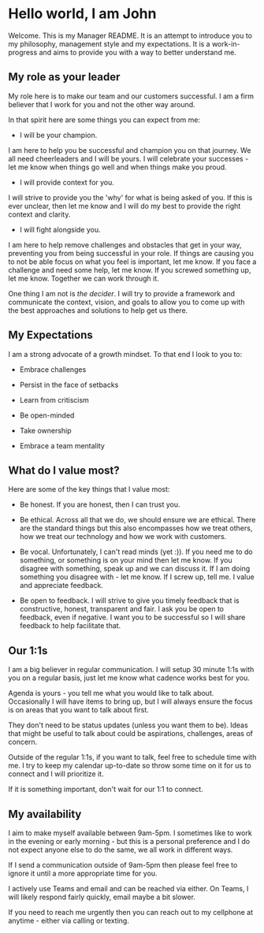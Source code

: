 # Hello world, I am John

Welcome. This is my Manager README. It is an attempt to introduce you to my philosophy, management style and my expectations. It is a work-in-progress and aims to provide you with a way to better understand me.  

## My role as your leader

My role here is to make our team and our customers successful. I am a firm believer that I work for you and not the other way around.

In that spirit here are some things you can expect from me:

* I will be your champion.

I am here to help you be successful and champion you on that journey. We all need cheerleaders and I will be yours. I will celebrate your successes - let me know when things go well and when things make you proud.

* I will provide context for you.

I will strive to provide you the 'why' for what is being asked of you. If this is ever unclear, then let me know and I will do my best to provide the right context and clarity.

* I will fight alongside you.

I am here to help remove challenges and obstacles that get in your way, preventing you from being successful in your role. If things are causing you to not be able focus on what you feel is important, let me know. If you face a challenge and need some help, let me know. If you screwed something up, let me know. Together we can work through it.

One thing I am not is *the decider*. I will try to provide a framework and communicate the context, vision, and goals to allow you to come up with the best approaches and solutions to help get us there. 

## My Expectations

I am a strong advocate of a growth mindset. To that end I look to you to:

* Embrace challenges

* Persist in the face of setbacks

* Learn from critiscism

* Be open-minded

* Take ownership

* Embrace a team mentality

## What do I value most?

Here are some of the key things that I value most:

* Be honest.
    If you are honest, then I can trust you.

* Be ethical.
    Across all that we do, we should ensure we are ethical. There are the standard things but this also encompasses how we treat others, how we treat our technology and how we work with customers.

* Be vocal.
    Unfortunately, I can't read minds (yet :)). If you need me to do something, or something is on your mind then let me know. If you disagree with something, speak up and we can discuss it. If I am doing something you disagree with - let me know. If I screw up, tell me. I value and appreciate feedback. 

* Be open to feedback.
    I will strive to give you timely feedback that is constructive, honest, transparent and fair. I ask you be open to feedback, even if negative. I want you to be successful so I will share feedback to help facilitate that.

## Our 1:1s

I am a big believer in regular communication. I will setup 30 minute 1:1s with you on a regular basis, just let me know what cadence works best for you. 

Agenda is yours - you tell me what you would like to talk about. Occasionally I will have items to bring up, but I will always ensure the focus is on areas that you want to talk about first.

They don't need to be status updates (unless you want them to be). Ideas that might be useful to talk about could be aspirations, challenges, areas of concern.

Outside of the regular 1:1s, if you want to talk, feel free to schedule time with me. I try to keep my calendar up-to-date so throw some time on it for us to connect and I will prioritize it.

If it is something important, don't wait for our 1:1 to connect.

## My availability

I aim to make myself available between 9am-5pm. I sometimes like to work in the evening or early morning - but this is a personal preference and I do not expect anyone else to do the same, we all work in different ways. 

If I send a communication outside of 9am-5pm then please feel free to ignore it until a more appropriate time for you. 

I actively use Teams and email and can be reached via either. On Teams, I will likely respond fairly quickly, email maybe a bit slower. 

If you need to reach me urgently then you can reach out to my cellphone at anytime - either via calling or texting.

